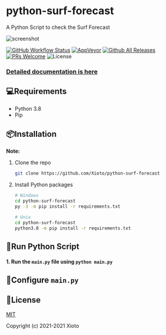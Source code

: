 # python-surf-forecast

A Python Script to check the Surf Forecast
<!--![LOGO](http://xioto.github.io/python-surf-forecast/assets/img/logo.png)-->

![screenshot](https://github.com/Xioto/python-surf-forecast/blob/main/docs/assets/img/logo.png)

[![GitHub Workflow Status](https://img.shields.io/github/workflow/status/yuk7/wsldl/Mingw-w64%20Cross%20CI?logo=GitHub&style=flat-square)](https://github.com/yuk7/wsldl/actions?query=workflow%3A%22Mingw-w64+Cross+CI%22)
[![AppVeyor](https://img.shields.io/appveyor/ci/yuk7/wsldl.svg?logo=AppVeyor&style=flat-square)](https://ci.appveyor.com/project/yuk7/wsldl)
[![Github All Releases](https://img.shields.io/github/downloads/yuk7/wsldl/total.svg?style=flat-square)](https://github.com/yuk7/wsldl/releases/latest)
[![PRs Welcome](https://img.shields.io/badge/PRs-welcome-brightgreen.svg?style=flat-square)](http://makeapullrequest.com)
![License](https://img.shields.io/github/license/yuk7/wsldl.svg?style=flat-square)


### [Detailed documentation is here](https://git.io/wsldl-doc)

## 💻Requirements
* Python 3.8
* Pip

## 📦Installation

**Note:**
1. Clone the repo
   ```sh
   git clone https://github.com/Xioto/python-surf-forecast
   ```
2. Install Python packages
   ```sh
   # Windows
   cd python-surf-forecast
   py -3 -m pip install -r requirements.txt
   
   # Unix
   cd python-surf-forecast
   python3.8 -m pip install -r requirements.txt
   ```


## 🔧Run Python Script
#### 1. Run the `main.py` file using `python main.py` 

## 📝Configure `main.py`


## 📄License
[MIT](https://github.com/Xioto/python-surf-forecast/blob/main/LICENSE)

Copyright (c) 2021-2021 Xioto
